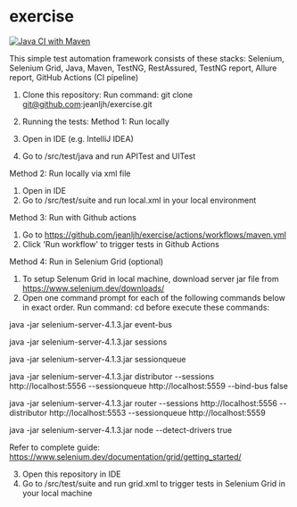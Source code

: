 # exercise

[![Java CI with Maven](https://github.com/jeanljh/exercise/actions/workflows/maven.yml/badge.svg)](https://github.com/jeanljh/exercise/actions/workflows/maven.yml)

This simple test automation framework consists of these stacks: Selenium, Selenium Grid, Java, Maven, TestNG, RestAssured, TestNG report, Allure report, GitHub Actions (CI pipeline)


1. Clone this repository: 
Run command: git clone git@github.com:jeanljh/exercise.git

2. Running the tests:
Method 1: Run locally
1. Open in IDE (e.g. IntelliJ IDEA)
2. Go to /src/test/java and run APITest and UITest

Method 2: Run locally via xml file
1. Open in IDE
2. Go to /src/test/suite and run local.xml in your local environment

Method 3: Run with Github actions
1. Go to https://github.com/jeanljh/exercise/actions/workflows/maven.yml
2. Click 'Run workflow' to trigger tests in Github Actions

Method 4: Run in Selenium Grid (optional)
1. To setup Selenum Grid in local machine, download server jar file from https://www.selenium.dev/downloads/
2. Open one command prompt for each of the following commands below in exact order. Run command: cd <jar file directory> before execute these commands:

java -jar selenium-server-4.1.3.jar event-bus
  
java -jar selenium-server-4.1.3.jar sessions
  
java -jar selenium-server-4.1.3.jar sessionqueue
  
java -jar selenium-server-4.1.3.jar distributor --sessions http://localhost:5556 --sessionqueue http://localhost:5559 --bind-bus false
  
java -jar selenium-server-4.1.3.jar router --sessions http://localhost:5556 --distributor http://localhost:5553 --sessionqueue http://localhost:5559
  
java -jar selenium-server-4.1.3.jar node --detect-drivers true

Refer to complete guide: https://www.selenium.dev/documentation/grid/getting_started/

3. Open this repository in IDE
4. Go to /src/test/suite and run grid.xml to trigger tests in Selenium Grid in your local machine
